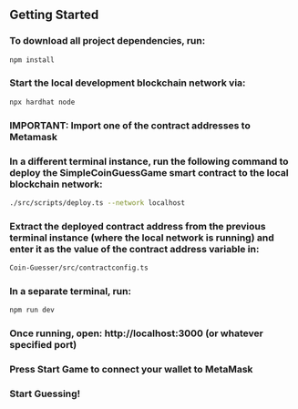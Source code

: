 ## Getting Started

### To download all project dependencies, run:

```bash
npm install
```

### Start the local development blockchain network via:

```bash
npx hardhat node
```

### <strong>IMPORTANT: Import one of the contract addresses to Metamask </strong>

### In a different terminal instance, run the following command to deploy the SimpleCoinGuessGame smart contract to the local blockchain network:

```bash
./src/scripts/deploy.ts --network localhost
```
### Extract the deployed contract address from the previous terminal instance (where the local network is running) and enter it as the value of the contract address variable in:

```bash
Coin-Guesser/src/contractconfig.ts
```
### In a separate terminal, run:

```bash
npm run dev
```
### Once running, open: http://localhost:3000 (or whatever specified port)

### Press Start Game to connect your wallet to MetaMask

### Start Guessing!
